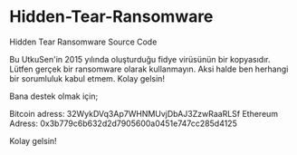# Hidden-Tear-Ransomware
Hidden Tear Ransomware Source Code

Bu UtkuSen'in 2015 yılında oluşturduğu fidye virüsünün bir kopyasıdır. Lütfen gerçek bir ransomware olarak kullanmayın. Aksi halde ben herhangi bir sorumluluk kabul etmem. Kolay gelsin! 

Bana destek olmak için;

Bitcoin adress: 32WykDVq3Ap7WHNMUvjDbAJ3ZzwRaaRLSf
Ethereum Adress: 0x3b779c6b632d2d7905600a0451e747cc285d4125

Kolay gelsin!
